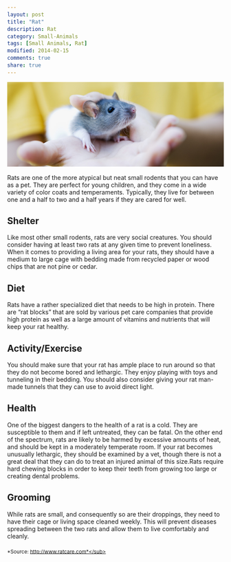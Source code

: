 ```yaml
---
layout: post
title: "Rat"
description: Rat
category: Small-Animals
tags: [Small Animals, Rat]
modified: 2014-02-15
comments: true
share: true
---
```


<img src="/images/rat-1.jpg" class="img-post">

Rats are one of the more atypical but neat small rodents that you can have as a pet. They are perfect for young children, and they come in a wide variety of color coats and temperaments. Typically, they live for between one and a half to two and a half years if they are cared for well.

## Shelter

Like most other small rodents, rats are very social creatures. You should consider having at least two rats at any given time to prevent loneliness. When it comes to providing a living area for your rats, they should have a medium to large cage with bedding made from recycled paper or wood 
chips that are not pine or cedar.

## Diet

Rats have a rather specialized diet that needs to be high in protein. There are “rat blocks” that are sold by various pet care companies that provide high protein as well as a large amount of vitamins and nutrients that will keep your rat healthy.

## Activity/Exercise

You should make sure that your rat has ample place to run around so that they do not become bored and lethargic. They enjoy playing with toys and 
tunneling in their bedding. You should also consider giving your rat man-made tunnels that they can use to avoid direct light.

## Health

One of the biggest dangers to the health of a rat is a cold. They are susceptible to them and if left untreated, they can be fatal. On the other end of the spectrum, rats are likely to be harmed by excessive amounts of heat, and should be kept in a moderately temperate room. If your rat becomes unusually lethargic, they should be examined by a vet, though there is not a great deal that they can do to treat an injured animal of this size.Rats require hard chewing blocks in order to keep their teeth from growing 
too large or creating dental problems.

## Grooming

While rats are small, and consequently so are their droppings, they need to have their cage or living space cleaned weekly. This will prevent diseases spreading between the two rats and allow them to live comfortably and cleanly.


<sub>*Source: http://www.ratcare.com*</sub>